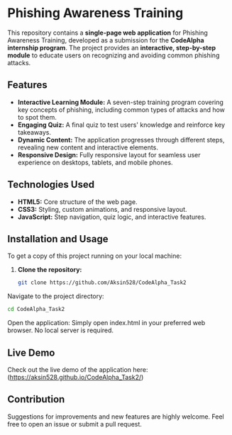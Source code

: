 # Phishing Awareness Training

This repository contains a **single-page web application** for Phishing Awareness Training, developed as a submission for the **CodeAlpha internship program**. The project provides an **interactive, step-by-step module** to educate users on recognizing and avoiding common phishing attacks.

## Features

- **Interactive Learning Module:** A seven-step training program covering key concepts of phishing, including common types of attacks and how to spot them.  
- **Engaging Quiz:** A final quiz to test users' knowledge and reinforce key takeaways.  
- **Dynamic Content:** The application progresses through different steps, revealing new content and interactive elements.  
- **Responsive Design:** Fully responsive layout for seamless user experience on desktops, tablets, and mobile phones.

## Technologies Used

- **HTML5:** Core structure of the web page.  
- **CSS3:** Styling, custom animations, and responsive layout.  
- **JavaScript:** Step navigation, quiz logic, and interactive features.

## Installation and Usage

To get a copy of this project running on your local machine:

1. **Clone the repository:**
   ```bash
   git clone https://github.com/Aksin528/CodeAlpha_Task2

Navigate to the project directory:
```bash
cd CodeAlpha_Task2
```
Open the application:
Simply open index.html in your preferred web browser. No local server is required.

## Live Demo

Check out the live demo of the application here:
(https://aksin528.github.io/CodeAlpha_Task2/)

## Contribution

Suggestions for improvements and new features are highly welcome. Feel free to open an issue or submit a pull request.
